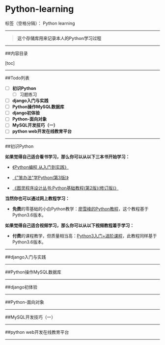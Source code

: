 ﻿# Python-learning

标签（空格分隔）： Python learning

---

> **这个存储库用来记录本人的Python学习过程**

---

##内容目录

[toc]

---

##Todo列表

- [ ] **初识Python**
  - [ ] 习题练习
- [ ] **django入门与实践**
- [ ] **Python操作MySQL数据库**
- [ ] **django初体验**
- [ ] **Python-面向对象**
- [ ] **MySQL开发技巧（一）**
- [ ] **python web开发在线教育平台**

---

##初识Python

**如果觉得自己适合看书学习，那么你可以从以下三本书开始学习：**

- [《Python编程 从入门到实践》][1]

- [《"笨办法"学Python(第3版)》][2]

- [《图灵程序设计丛书:Python基础教程(第2版)(修订版)》 ][3]

**当然你也可以通过网上教程学习：**

- **免费**的零基础的小白Python教学：[廖雪峰的Python教程][4]，这个教程基于Python3.6版本。

**如果觉得自己适合视频学习，那么你可以从以下视频教程着手学习：**

- **付费**的课程教学，但质量相当高：[Python3入门+进阶课程][5]，此教程同样基于Python3.6版本。



---

##django入门与实践

---

##Python操作MySQL数据库

---

##django初体验

---

##Python-面向对象

---

##MySQL开发技巧（一）

---

##python web开发在线教育平台

---


  [1]: https://www.amazon.cn/%E5%9B%BE%E4%B9%A6/dp/B01ION3VWI/ref=sr_1_1?ie=UTF8&qid=1498793018&sr=8-1&keywords=python%20crash%20course
  [2]: https://www.amazon.cn/%E5%9B%BE%E4%B9%A6/dp/B00P6OJ0TC/ref=sr_1_1?ie=UTF8&qid=1498793029&sr=8-1&keywords=python%20%E7%AC%A8%E5%8A%9E%E6%B3%95
  [3]: https://www.amazon.cn/%E5%9B%BE%E7%81%B5%E7%A8%8B%E5%BA%8F%E8%AE%BE%E8%AE%A1%E4%B8%9B%E4%B9%A6-Python%E5%9F%BA%E7%A1%80%E6%95%99%E7%A8%8B-%E8%B5%AB%E7%89%B9%E5%85%B0/dp/B00KAFX65Q/ref=sr_1_1?ie=UTF8&qid=1508737548&sr=8-1&keywords=python%20novice
  [4]: https://www.liaoxuefeng.com/wiki/0014316089557264a6b348958f449949df42a6d3a2e542c000
  [5]: https://coding.imooc.com/class/136.html